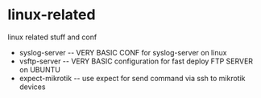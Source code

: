 # linux-related
linux related stuff and conf
- syslog-server -- VERY BASIC CONF for syslog-server on linux
- vsftp-server -- VERY BASIC configuration for fast deploy FTP SERVER on UBUNTU
- expect-mikrotik -- use expect for send command via ssh to mikrotik devices 
